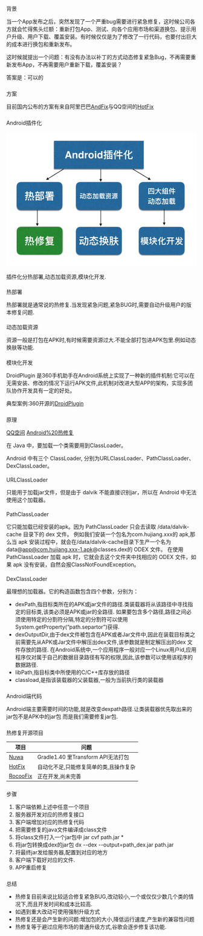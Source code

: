 ###
背景

当一个App发布之后，突然发现了一个严重bug需要进行紧急修复，这时候公司各方就会忙得焦头烂额：重新打包App、测试、向各个应用市场和渠道换包、提示用户升级、用户下载、覆盖安装。有时候仅仅是为了修改了一行代码，也要付出巨大的成本进行换包和重新发布。

这时候就提出一个问题：有没有办法以补丁的方式动态修复紧急Bug，不再需要重新发布App，不再需要用户重新下载，覆盖安装？

答案是：可以的

###
方案

目前国内公布的方案有来自阿里巴巴[AndFix](https://github.com/alibaba/AndFix)与QQ空间的[HotFix](https://zhuanlan.zhihu.com/p/20308548)


###
Android插件化

![Image](/Android/HotFix/_001.png)

插件化分热部署,动态加载资源,模块化开发.

####
热部署

热部署就是通常说的热修复.当发现紧急问题,紧急BUG时,需要自动升级用户的版本修复问题.

####
动态加载资源

资源一般是打包在APK时,有时候需要资源过大.不能全部打包进APK包里.例如动态换肤等功能.

####
模块化开发

DroidPlugin 是360手机助手在Android系统上实现了一种新的插件机制:它可以在无需安装、修改的情况下运行APK文件,此机制对改进大型APP的架构，实现多团队协作开发具有一定的好处。

典型案例:360开源的[DroidPlugin](https://github.com/jqk6/DroidPlugin)

###
原理

[QQ空间](https://zhuanlan.zhihu.com/p/20308548)
[Android%20热修复](http://kymjs.com/code/2016/05/08/01)

在 Java 中，要加载一个类需要用到ClassLoader。

Android 中有三个 ClassLoader, 分别为URLClassLoader、PathClassLoader、DexClassLoader。

####
URLClassLoader


只能用于加载jar文件，但是由于 dalvik 不能直接识别jar，所以在 Android 中无法使用这个加载器。

####
PathClassLoader

它只能加载已经安装的apk。因为 PathClassLoader 只会去读取 /data/dalvik-cache 目录下的 dex 文件。
例如我们安装一个包名为com.hujiang.xxx的 apk,那么当 apk 安装过程中，就会在/data/dalvik-cache目录下生产一个名为data@app@com.hujiang.xxx-1.apk@classes.dex的 ODEX 文件。
在使用 PathClassLoader 加载 apk 时，它就会去这个文件夹中找相应的 ODEX 文件，如果 apk 没有安装，自然会报ClassNotFoundException。
####
DexClassLoader


最理想的加载器。它的构造函数包含四个参数，分别为：
   * dexPath,指目标类所在的APK或jar文件的路径.类装载器将从该路径中寻找指定的目标类,该类必须是APK或jar的全路径.
   如果要包含多个路径,路径之间必须使用特定的分割符分隔,特定的分割符可以使用System.getProperty(“path.separtor”)获得.
   * dexOutputDir,由于dex文件被包含在APK或者Jar文件中,因此在装载目标类之前需要先从APK或Jar文件中解压出dex文件,该参数就是制定解压出的dex 文件存放的路径.
   在Android系统中,一个应用程序一般对应一个Linux用户id,应用程序仅对属于自己的数据目录路径有写的权限,因此,该参数可以使用该程序的数据路径.
   * libPath,指目标类中所使用的C/C++库存放的路径
   * classload,是指该装载器的父装载器,一般为当前执行类的装载器

###
Android端代码


Android端主要需要时间的功能,就是改变dexpath路径.让类装载器优先取出来的jar包不是APK中的jar包
而是我们需要修复jar包.


###
热修复开源项目

项目|问题
---|---
[Nuwa](https://github.com/jasonross/Nuwa)|Gradle1.40 里Transform API无法打包
[HotFix](https://github.com/dodola/HotFix)|自动化不足,只能修复简单的类,且操作复杂
[RocooFix](https://github.com/dodola/RocooFix)|正在开发,尚未完善

###
步骤

 1. 客户端依赖上述中任意一个项目
 2. 服务器开发对应的热修复接口
 3. 客户端增加对应的热修复代码
 4. 把需要修复的java文件编译成class文件
 5. 将class文件打入一个jar包中 jar cvf path.jar *
 6. 将jar包转换成dex的jar包 dx --dex --output=path_dex.jar path.jar
 7. 将最终jar发给服务器,配置到对应的地方
 8. 客户端下载好对应的文件.
 9. APP重启修复

###
总结


 * 热修复目前来说比较适合修复紧急BUG,改动较小,一个或仅仅少数几个类的情况下,而且开发时间和成本比较高.
 * 如遇到重大改动可使用强制升级方式
 * 热修复还是会产生新的问题:增加包的大小,降低运行速度,产生新的兼容性问题
 * 热修复等于避过应用市场的普通升级方式,谷歌会逐步修复该功能.

